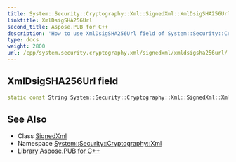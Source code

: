 ```yaml
---
title: System::Security::Cryptography::Xml::SignedXml::XmlDsigSHA256Url field
linktitle: XmlDsigSHA256Url
second_title: Aspose.PUB for C++
description: 'How to use XmlDsigSHA256Url field of System::Security::Cryptography::Xml::SignedXml class in C++.'
type: docs
weight: 2800
url: /cpp/system.security.cryptography.xml/signedxml/xmldsigsha256url/
---
```

## XmlDsigSHA256Url field




```cpp
static const String System::Security::Cryptography::Xml::SignedXml::XmlDsigSHA256Url
```

## See Also

* Class [SignedXml](../)
* Namespace [System::Security::Cryptography::Xml](../../)
* Library [Aspose.PUB for C++](../../../)
